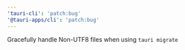 ```yaml
---
'tauri-cli': 'patch:bug'
'@tauri-apps/cli': 'patch:bug'
---
```


Gracefully handle Non-UTF8 files when using `tauri migrate`